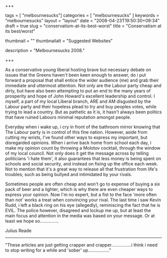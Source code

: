 
+++

tags = [ "melbournesucks"]
categories = [ "melbournesucks" ]
keywords = "melbournesucks"
layout = "layout"
date = "2008-04-23T19:50:30+09:34"
draft = true
slug = "conservatism-at-its-best-worst"
title = "Conservatism at its best/worst"

thumbnail = ""
thumbnailalt = "Suggested Websites"

description = "Melbournesucks 2008."

+++

As a conservative young liberal hosting brave but necessary debate on issues that the Greens haven't been keen enough to answer, do i put forward a proposal that shall entice the wider audience (me) and grab their immediate and uttermost attention. Not only are the Labour party cheap and dirty, but have also been attempting to put an end to the many years of prosperity and hope of John Howard's excellent leadership and control. I myself, a part of my local Liberal branch, ARE and AM disgusted by the Labour party and their hopeless plead to try and buy peoples votes, while trying to lead a country. But as pathetic as it is, it hasn't always been politics that have ruined Labours minimal reputation amongst people.

Everyday when i wake up, i cry in front of the bathroom mirror knowing that The Labour party is in control of this fine nation. However, aside from cutting my wrists, I've found other ways to express my important, but disregarded opinions. When i arrive back home from school each day, i make my opinion count by throwing a Molotov cocktail, through the window of my local council. Not only does it get the message across by telling politicians 'i hate them', it also guarantees that less money is being spent on schools and social security, and instead on fixing up the office each week. Not to mention that it's a great way to release all that frustration from life's troubles; such as being bullyed and intimidated by your rivals.

Sometimes people are often cheap and won't go to expense of buying a six pack of beer and a lighter, which is why there are even cheaper ways to express your opinion. Now I'm no expert, but a fist to the face 'more often than not' works a treat when convincing your rival. The last time i saw Kevin Rudd, i left a black ring on his eye (allegedly), reminiscing the fact that he is EVIL. The police however, disagreed and lockup me up, but at least the main focus and attention in the media was based on your message. Or at least we hope so...............

Julius Reade
_______________________________________________

"These articles are just getting crapper and crapper................i think i need to stop writing for a while and 'sober' up................." 
